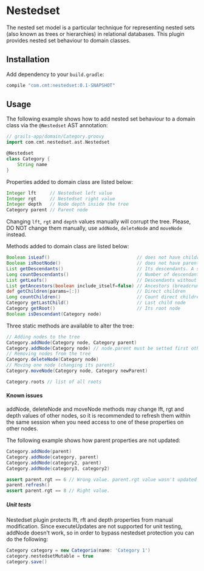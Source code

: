 # Nestedset

The nested set model is a particular technique for representing nested sets (also known as trees or hierarchies) in relational databases. This plugin provides nested set behaviour to domain classes.

## Installation

Add dependency to your `build.gradle`:

```groovy
compile "com.cmt:nestedset:0.1-SNAPSHOT"
```

## Usage

The following example shows how to add nested set behaviour to a domain class via the `@Nestedset` AST annotation:

```groovy
// grails-app/domain/Category.groovy
import com.cmt.nestedset.ast.Nestedset

@Nestedset
class Category {
    String name
}
```

Properties added to domain class are listed below:
```groovy
Integer lft     // Nestedset left value
Integer rgt     // Nestedset right value
Integer depth   // Node depth inside the tree
Category parent // Parent node
```
Changing `lft`, `rgt` and `depth` values manually will corrupt the tree. Please, DO NOT change them manually, use `addNode`, `deleteNode` and `moveNode` instead.


Methods added to domain class are listed below:
```groovy
Boolean isLeaf()                                // does not have children.
Boolean isRootNode()                            // does not have parent node.
List getDescendants()                           // Its descendants. A subtree with the node as root.
Long countDescendants()                         // Number of descendants.
List getLeafs()                                 // Descendants without children (Leafs nodes)
List getAncestors(boolean include_itself=false) // Ancestors (breadcrumb)
def getChildren(params=[:])                     // Direct children
Long countChildren()                            // Count direct children
Category getLastChild()                         // Last child node
Category getRoot()                              // Its root node
Boolean isDescendant(Category node)
```

Three static methods are available to alter the tree:
```groovy
// Adding nodes to the tree
Category.addNode(Category node, Category parent)
Category.addNode(Category node) // node.parent must be setted first otherwise will be a root node
// Removing nodes from the tree
Category.deleteNode(Category node)
// Moving one node (changing its parent)
Category.moveNode(Category node, Category newParent)
```

```groovy
Category.roots // list of all roots
```

#### Known issues
addNode, deleteNode and moveNode methods may change lft, rgt and depth values of other nodes, so it is recommended to refresh them within the same session when you need access to one of these properties on other nodes.

The following example shows how parent properties are not updated:
```groovy
Category.addNode(parent)
Category.addNode(category, parent)
Category.addNode(category2, parent)
Category.addNode(category3, category2)

assert parent.rgt == 6 // Wrong value. parent.rgt value wasn't updated after Category.addNode(category3, category2)
parent.refresh()
assert parent.rgt == 8 // Right value.
```

##### Unit tests
Nestedset plugin protects lft, rft and depth properties from manual modification. Since executeUpdates are not supported for unit testing, addNode doesn't work, so in order to bypass nestedset protection
you can do the following:
```groovy
Category category = new Categoria(name: 'Category 1')
category.nestedsetMutable = true
category.save()
```
